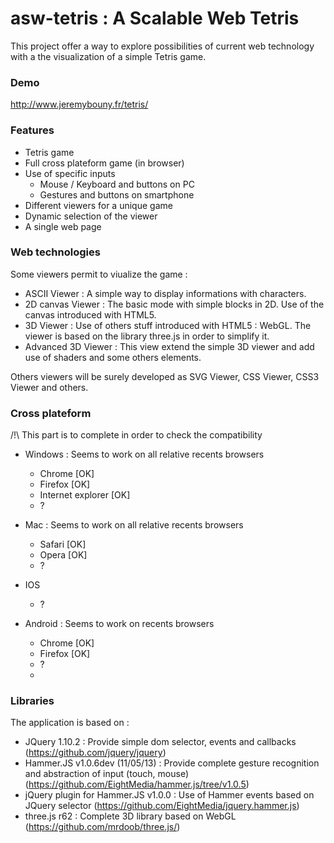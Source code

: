asw-tetris : A Scalable Web Tetris
==========

This project offer a way to explore possibilities of current web technology with a the visualization of a simple Tetris game.

### Demo
http://www.jeremybouny.fr/tetris/

### Features

- Tetris game
- Full cross plateform game (in browser)
- Use of specific inputs
  - Mouse / Keyboard and buttons on PC
  - Gestures and buttons on smartphone
- Different viewers for a unique game
- Dynamic selection of the viewer
- A single web page

### Web technologies

Some viewers permit to viualize the game :

- ASCII Viewer : A simple way to display informations with characters.
- 2D canvas Viewer : The basic mode with simple blocks in 2D. Use of the canvas introduced with HTML5.
- 3D Viewer : Use of others stuff introduced with HTML5 : WebGL. The viewer is based on the library three.js in order to simplify it.
- Advanced 3D Viewer : This view extend the simple 3D viewer and add use of shaders and some others elements.

Others viewers will be surely developed as SVG Viewer, CSS Viewer, CSS3 Viewer and others.


### Cross plateform

/!\ This part is to complete in order to check the compatibility

- Windows : Seems to work on all relative recents browsers
  - Chrome [OK]
  - Firefox [OK]
  - Internet explorer [OK]
  - ?
  
- Mac : Seems to work on all relative recents browsers
  - Safari [OK]
  - Opera [OK]
  - ?
  
- IOS
  - ?

- Android : Seems to work on recents browsers
  - Chrome [OK]
  - Firefox [OK]
  - ?
  - 

### Libraries

The application is based on :

- JQuery 1.10.2 : Provide simple dom selector, events and callbacks (https://github.com/jquery/jquery)
- Hammer.JS v1.0.6dev (11/05/13) : Provide complete gesture recognition and abstraction of input (touch, mouse) (https://github.com/EightMedia/hammer.js/tree/v1.0.5)
- jQuery plugin for Hammer.JS v1.0.0 : Use of Hammer events based on JQuery selector (https://github.com/EightMedia/jquery.hammer.js)
- three.js r62 : Complete 3D library based on WebGL (https://github.com/mrdoob/three.js/)
